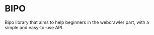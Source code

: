 # BIPO
Bipo library that aims to help beginners in the webcrawler part, with a simple and easy-to-use API.